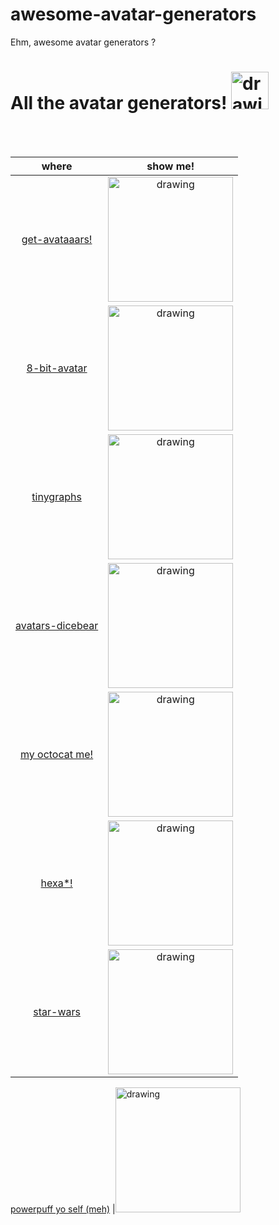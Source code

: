 # awesome-avatar-generators
Ehm, awesome avatar generators ? 


# All the avatar generators! <img src='https://blog.beeminder.com/wp-content/uploads/2018/03/all-the-things.png'  alt="drawing" width="60"/>

<br>
<br>

 where                |    show me!  | 
|:-------------------:|:------------------:|
[get-avataaars!](https://getavataaars.com/) |<img src='https://avataaars.io/?avatarStyle=Circle&topType=WinterHat1&accessoriesType=Kurt&hatColor=PastelBlue&facialHairType=Blank&clotheType=ShirtCrewNeck&clotheColor=Blue02&eyeType=Close&eyebrowType=RaisedExcited&mouthType=Default&skinColor=DarkBrown'  alt="drawing" width="200"/>
[8-bit-avatar](https://steemit.com/steemit/@williambanks/8bit-avatar-this-is-fun-and-brilliant) |<img src='https://steemitimages.com/640x0/http://eightbitavatar.herokuapp.com/?id=WilliamBanks&s=male&size=400'  alt="drawing" width="200"/>
[tinygraphs](http://www.tinygraphs.com/) |<img src='https://www.tinygraphs.com/labs/isogrids/hexa/helloworld?theme=heatwave&numcolors=4'  alt="drawing" width="200"/>
[avatars-dicebear](https://avatars.dicebear.com/) |<img src='https://avatars.dicebear.com/v2/female/cristinaandtjdfhdhdhdhdhdhdhdhdhdhjsjkloutwanm%2C.svg'  alt="drawing" width="200"/>
[my octocat me!](https://myoctocat.com/) |<img src='https://pbs.twimg.com/media/Dput95TUYAE6x0D.jpg'  alt="drawing" width="200"/>
[hexa*!](http://www.hexatar.com/) |<img src='http://www.hexatar.com/gallery/thumb/190629_013307_fb88bc03707_avatar.png'  alt="drawing" width="200"/> 
[star-wars](https://starwarsavatar.com/) |<img src='https://starwarsavatar.com/img/selection-icons/twilek/twilek.svg'  alt="drawing" width="200"/> 

[powerpuff yo self (meh)](https://powerpuffyourself.com/) |<img src='https://media1.tenor.com/images/57643f4eea0ec4328d51faf873013c2a/tenor.gif?itemid=5336003'  alt="drawing" width="200"/> 
